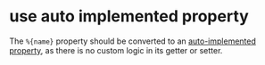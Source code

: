 # use auto implemented property

The `%{name}` property should be converted to an [auto-implemented property](https://docs.microsoft.com/en-us/dotnet/csharp/programming-guide/classes-and-structs/auto-implemented-properties), as there is no custom logic in its getter or setter.
